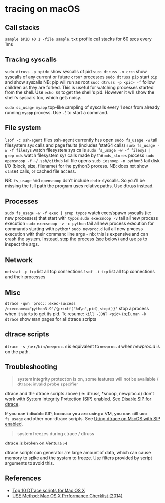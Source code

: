 # tracing on macOS

## Call stacks

`sample $PID 60 1 -file sample.txt` profile call stacks for 60 secs every 1ms

## Tracing syscalls

`sudo dtruss -p <pid>` show syscalls of pid
`sudo dtruss -n cron` show syscalls of any current or future `cron*` processes
`sudo dtruss pip` start `pip` and show syscalls NB: pip will run as root
`sudo dtruss -p <pid> -f` follow children as they are forked. This is useful for watching processes started from the shell. Use `echo $$` to get the shell's pid. However it will show the shell's syscalls too, which gets noisy.

`sudo sc_usage myapp` top-like sampling of syscalls every 1 secs from already running `myapp` process. Use `-E` to start a command.

## File system

`lsof -c ssh-agent` files ssh-agent currently has open
`sudo fs_usage -w` tail filesystem sys calls and page faults (includes fstat64 calls)
`sudo fs_usage -w -f filesys` watch filesystem sys calls
`sudo fs_usage -w -f filesys | grep mds` watch filesystem sys calls made by the `mds_stores` process
`sudo opensnoop -f ~/.ssh/github` tail file opens
`sudo iosnoop -n python3` tail disk I/O (block, size, filename) for the python3 process. NB: does not show `stat64` calls, or cached file access.

NB: `fs_usage` and `opensnoop` don't include `chdir` syscalls. So you'll be missing the full path the program uses relative paths. Use dtruss instead.

## Processes

`sudo fs_usage -w -f exec | grep typos` watch exec/spawn syscalls (ie: new processes) that start with `typos`
`sudo execsnoop -v` tail all new process execution
`sudo execsnoop -v -c python` tail all new process execution for commands starting with `python*`
`sudo newproc.d` tail all new process execution with their command line args - nb: this is expensive and can crash the system. Instead, stop the process (see below) and use `ps` to inspect the args.

## Network

`netstat -p tcp` list all tcp connections
`lsof -i tcp` list all tcp connections and their processes

## Misc

`dtrace -qwn 'proc:::exec-success /execname=="python3.9"/{printf("%d\n",pid);stop()}'` stop a process when it starts to get its pid. To resume: `kill -CONT <pid>` ([ref](https://stackoverflow.com/a/22029929/149412)).
`man -k dtrace` show man pages for all dtrace scripts

## dtrace scripts

`dtrace -s /usr/bin/newproc.d` is equivalent to `newproc.d` when _newproc.d_ is on the path.

## Troubleshooting

> system integrity protection is on, some features will not be available / dtrace: invalid probe specifier

dtrace and the dtrace scripts above (ie: dtruss, \*snoop, newproc.d) don't work with System Integrity Protection (SIP) enabled. See [Disable SIP for dtrace](macos-sip.md#disable-sip-for-dtrace).

If you can't disable SIP, because you are using a VM, you can still use `fs_usage` and other non-dtrace scripts. See [Using dtrace on MacOS with SIP enabled](https://poweruser.blog/using-dtrace-with-sip-enabled-3826a352e64b).

> system freezes during dtrace / dtruss

[dtrace is broken on Ventura](https://apple.stackexchange.com/questions/457227/how-to-debug-a-freezing-dtrace-on-ventura) :-(

dtrace scripts can generator are large amount of data, which can cause memory to spike and the system to freeze. Use filters provided by script arguments to avoid this.

## References

- [Top 10 DTrace scripts for Mac OS X](http://dtrace.org/blogs/brendan/2011/10/10/top-10-dtrace-scripts-for-mac-os-x/)
- [USE Method: Mac OS X Performance Checklist (2014)](https://www.brendangregg.com/USEmethod/use-macosx.html)
